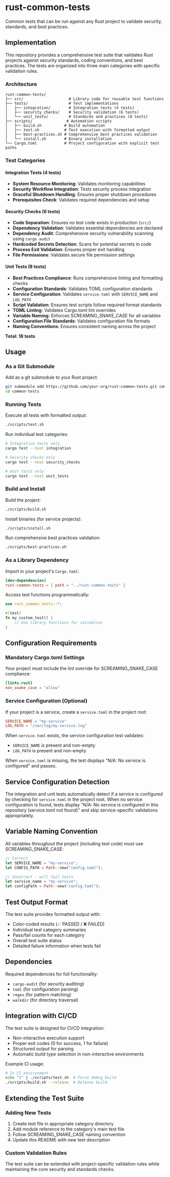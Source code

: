 # rust-common-tests

Common tests that can be run against any Rust project to validate security, standards, and best practices.

## Implementation

This repository provides a comprehensive test suite that validates Rust projects against security standards, coding conventions, and best practices. The tests are organized into three main categories with specific validation rules.

### Architecture

```
rust-common-tests/
├── src/                    # Library code for reusable test functions
├── tests/                  # Test implementations
│   ├── integration/        # Integration tests (4 tests)
│   ├── security_checks/    # Security validation (6 tests)
│   └── unit_tests/         # Standards and practices (8 tests)
├── scripts/               # Automation scripts
│   ├── build.sh          # Build automation
│   ├── test.sh           # Test execution with formatted output
│   ├── best-practices.sh # Comprehensive best practices validation
│   └── install.sh        # Binary installation
└── Cargo.toml            # Project configuration with explicit test paths
```

### Test Categories

#### Integration Tests (4 tests)
- **System Resource Monitoring**: Validates monitoring capabilities
- **Security Workflow Integration**: Tests security process integration
- **Graceful Shutdown Handling**: Ensures proper shutdown procedures
- **Prerequisites Check**: Validates required dependencies and setup

#### Security Checks (6 tests)
- **Code Separation**: Ensures no test code exists in production (`src/`)
- **Dependency Validation**: Validates essential dependencies are declared
- **Dependency Audit**: Comprehensive security vulnerability scanning using `cargo audit`
- **Hardcoded Secrets Detection**: Scans for potential secrets in code
- **Process Exit Validation**: Ensures proper exit handling
- **File Permissions**: Validates secure file permission settings

#### Unit Tests (8 tests)
- **Best Practices Compliance**: Runs comprehensive linting and formatting checks
- **Configuration Standards**: Validates TOML configuration standards
- **Service Configuration**: Validates `service.toml` with `SERVICE_NAME` and `LOG_PATH`
- **Script Validation**: Ensures test scripts follow required format standards
- **TOML Linting**: Validates Cargo.toml lint overrides
- **Variable Naming**: Enforces SCREAMING_SNAKE_CASE for all variables
- **Configuration File Standards**: Validates configuration file formats
- **Naming Conventions**: Ensures consistent naming across the project

**Total: 18 tests**

## Usage

### As a Git Submodule

Add as a git submodule to your Rust project:

```bash
git submodule add https://github.com/your-org/rust-common-tests.git common-tests
cd common-tests
```

### Running Tests

Execute all tests with formatted output:

```bash
./scripts/test.sh
```

Run individual test categories:

```bash
# Integration tests only
cargo test --test integration

# Security checks only
cargo test --test security_checks

# Unit tests only
cargo test --test unit_tests
```

### Build and Install

Build the project:

```bash
./scripts/build.sh
```

Install binaries (for service projects):

```bash
./scripts/install.sh
```

Run comprehensive best practices validation:

```bash
./scripts/best-practices.sh
```

### As a Library Dependency

Import in your project's `Cargo.toml`:

```toml
[dev-dependencies]
rust-common-tests = { path = "../rust-common-tests" }
```

Access test functions programmatically:

```rust
use rust_common_tests::*;

#[test]
fn my_custom_test() {
    // Use library functions for validation
}
```

## Configuration Requirements

### Mandatory Cargo.toml Settings

Your project must include the lint override for SCREAMING_SNAKE_CASE compliance:

```toml
[lints.rust]
non_snake_case = "allow"
```

### Service Configuration (Optional)

If your project is a service, create a `service.toml` in the project root:

```toml
SERVICE_NAME = "my-service"
LOG_PATH = "/var/log/my-service.log"
```

When `service.toml` exists, the service configuration test validates:
- `SERVICE_NAME` is present and non-empty
- `LOG_PATH` is present and non-empty

When `service.toml` is missing, the test displays "N/A: No service is configured" and passes.

## Service Configuration Detection

The integration and unit tests automatically detect if a service is configured by checking for `service.toml` in the project root. When no service configuration is found, tests display "N/A: No service is configured in this repository (service.toml not found)" and skip service-specific validations appropriately.

## Variable Naming Convention

All variables throughout the project (including test code) must use SCREAMING_SNAKE_CASE:

```rust
// Correct
let SERVICE_NAME = "my-service";
let CONFIG_PATH = Path::new("config.toml");

// Incorrect - will fail tests
let service_name = "my-service";
let configPath = Path::new("config.toml");
```

## Test Output Format

The test suite provides formatted output with:
- Color-coded results (✅ PASSED / ❌ FAILED)
- Individual test category summaries
- Pass/fail counts for each category
- Overall test suite status
- Detailed failure information when tests fail

## Dependencies

Required dependencies for full functionality:
- `cargo-audit` (for security auditing)
- `toml` (for configuration parsing)
- `regex` (for pattern matching)
- `walkdir` (for directory traversal)

## Integration with CI/CD

The test suite is designed for CI/CD integration:
- Non-interactive execution support
- Proper exit codes (0 for success, 1 for failure)
- Structured output for parsing
- Automatic build type selection in non-interactive environments

Example CI usage:

```bash
# In CI environment
echo "1" | ./scripts/test.sh  # Force debug build
./scripts/build.sh --release  # Release build
```

## Extending the Test Suite

### Adding New Tests

1. Create test file in appropriate category directory
2. Add module reference to the category's main test file
3. Follow SCREAMING_SNAKE_CASE naming convention
4. Update this README with new test description

### Custom Validation Rules

The test suite can be extended with project-specific validation rules while maintaining the core security and standards checks.
